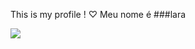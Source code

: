 This is my profile !
♡ Meu nome é ###lara 







![](https://i.pinimg.com/originals/41/fb/c0/41fbc088f2bdf761480efd528ebe4c0e.gif)

